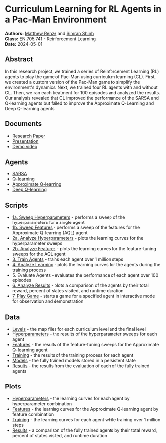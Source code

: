 # Curriculum Learning for RL Agents in a Pac-Man Environment

**Authors:** [Matthew Renze](https://matthewrenze.com) and [Simran Shinh](https://www.linkedin.com/in/simran-shinh/)  
**Class:** EN.705.741 - Reinforcement Learning    
**Date:** 2024-05-01

## Abstract
In this research project, we trained a series of Reinforcement Learning (RL) agents to play the game of Pac-Man using curriculum learning (CL). First, we created a custom version of the Pac-Man game to simplify the environment's dynamics. Next, we trained four RL agents with and without CL. Then, we ran each treatment for 100 episodes and analyzed the results. Our analysis revealed that CL improved the performance of the SARSA and Q-learning agents but failed to improve the Approximate Q-Learning and Deep Q-learning agents.

## Documents
 - [Research Paper](documents/paper.pdf)
 - [Presentation](documents/slides.pdf)
 - [Demo video](documents/video.mp4)

## Agents
 - [SARSA](source/agents/sarsa_agent.py)
 - [Q-learning](source/agents/q_learning_agent.py)
 - [Approximate Q-learning](source/agents/approximate_q_learning_agent.py)
 - [Deep Q-learning](source/agents/deep_q_learning_agent.py)

## Scripts
 - [1a. Sweep Hyperparameters](source/1a_sweep_hyperparameters.py) - performs a sweep of the hyperparameters for a single agent
 - [1b. Sweep Features](source/1b_sweep_features.py) - performs a sweep of the features for the Approximate Q-learning (AQL) agent
 - [2a. Analyze Hyperparameters](source/2a_analyze_hyperparameters.py) - plots the learning curves for the hyperparameter sweeps
 - [2b. Analyze Features](source/2b_analyze_features.py) - plots the learning curves for the feature-tuning sweeps for the AQL agent
 - [3. Train Agents](source/3_train_agents.py) - trains each agent over 1 million steps
 - [4. Analyze Learning](source/4_analyze_learning.py) - plots the learning curves for the agents during the training process
 - [5. Evaluate Agents](source/5_evaluate_agents.py) - evaluates the performance of each agent over 100 episodes
 - [6. Analyze Results](source/6_analyze_results.py) - plots a comparison of the agents by their total reward, percent of states visited, and runtime duration
 - [7. Play Game](source/7_play_game.py) - starts a game for a specified agent in interactive mode for observation and demonstration

## Data
 - [Levels](data/levels/) - the map files for each curriculum level and the final level
 - [Hyperparameters](data/hyperparameters/) - the results of the hyperparameter sweeps for each agent
 - [Features](data/features/) - the results of the feature-tuning sweeps for the Approximate Q-learning agent
 - [Training](data/training/) - the results of the training process for each agent
 - [Models](data/models/) - the fully trained models stored in a persistent state
 - [Results](data/results/) - the results from the evaluation of each of the fully trained agents
 
 ## Plots
  - [Hyperparameters](data/plots/hyperparameters/) - the learning curves for each agent by hyperparameter combination
  - [Features](data/plots/features/) - the learning curves for the Approximate Q-learning agent by feature combination
  - [Training](data/plots/training/) - the learning curves for each agent while training over 1 million steps
  - [Results](data/plots/results/) - a comparison of the fully trained agents by their total reward, percent of states visited, and runtime duration
